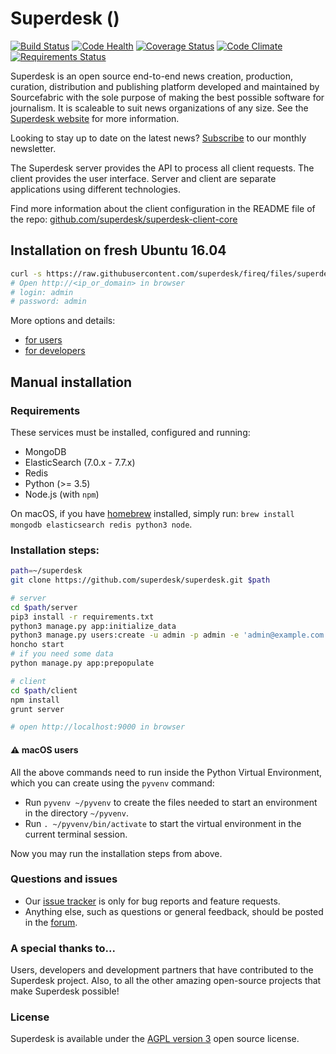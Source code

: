 # Superdesk ()
[![Build Status](https://travis-ci.org/superdesk/superdesk.png?branch=master)](https://travis-ci.org/superdesk/superdesk)
[![Code Health](https://landscape.io/github/superdesk/superdesk/master/landscape.svg?style=flat)](https://landscape.io/github/superdesk/superdesk/master)
[![Coverage Status](https://coveralls.io/repos/superdesk/superdesk/badge.svg)](https://coveralls.io/r/superdesk/superdesk)
[![Code Climate](https://codeclimate.com/github/superdesk/superdesk/badges/gpa.svg)](https://codeclimate.com/github/superdesk/superdesk)
[![Requirements Status](https://requires.io/github/superdesk/superdesk/requirements.svg?branch=master)](https://requires.io/github/superdesk/superdesk/requirements/?branch=master)

Superdesk is an open source end-to-end news creation, production, curation,
distribution and publishing platform developed and maintained by Sourcefabric
with the sole purpose of making the best possible software for journalism. It
is scaleable to suit news organizations of any size. See the [Superdesk website](http://www.superdesk.org) for more information.

Looking to stay up to date on the latest news? [Subscribe](http://eepurl.com/bClQlD) to our monthly newsletter.

The Superdesk server provides the API to process all client requests. The client
provides the user interface. Server and client are separate applications using
different technologies.

Find more information about the client configuration in the README file of the repo:
[github.com/superdesk/superdesk-client-core](https://github.com/superdesk/superdesk-client-core)

## Installation on fresh Ubuntu 16.04

```sh
curl -s https://raw.githubusercontent.com/superdesk/fireq/files/superdesk/install | sudo bash
# Open http://<ip_or_domain> in browser
# login: admin
# password: admin
```

More options and details:
- [for users](https://github.com/superdesk/fireq/tree/files/superdesk)
- [for developers](https://github.com/superdesk/fireq/tree/files/superdesk#development)

## Manual installation

### Requirements

These services must be installed, configured and running:

 * MongoDB
 * ElasticSearch (7.0.x - 7.7.x)
 * Redis
 * Python (>= 3.5)
 * Node.js (with `npm`)

On macOS, if you have [homebrew](https://brew.sh/) installed, simply run: `brew install mongodb elasticsearch redis python3 node`.

### Installation steps:

```sh
path=~/superdesk
git clone https://github.com/superdesk/superdesk.git $path

# server
cd $path/server
pip3 install -r requirements.txt
python3 manage.py app:initialize_data
python3 manage.py users:create -u admin -p admin -e 'admin@example.com' --admin
honcho start
# if you need some data
python manage.py app:prepopulate

# client
cd $path/client
npm install
grunt server

# open http://localhost:9000 in browser
```

#### :warning:  macOS users

All the above commands need to run inside the Python Virtual Environment, which you can create
using the `pyvenv` command:

- Run `pyvenv ~/pyvenv` to create the files needed to start an environment in the directory `~/pyvenv`.
- Run `. ~/pyvenv/bin/activate` to start the virtual environment in the current terminal session.

Now you may run the installation steps from above.

### Questions and issues

- Our [issue tracker](https://dev.sourcefabric.org/projects/SD) is only for bug reports and feature requests.
- Anything else, such as questions or general feedback, should be posted in the [forum](https://forum.sourcefabric.org/categories/superdesk-dev).

### A special thanks to...

Users, developers and development partners that have contributed to the Superdesk project. Also, to all the other amazing open-source projects that make Superdesk possible!

### License

Superdesk is available under the [AGPL version 3](https://www.gnu.org/licenses/agpl-3.0.html) open source license.
